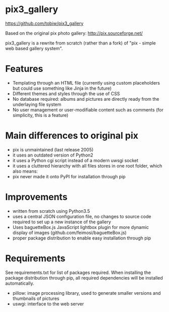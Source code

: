 # pix3_gallery
https://github.com/tobiw/pix3_gallery

Based on the original pix photo gallery: http://pix.sourceforge.net/

pix3_gallery is a rewrite from scratch (rather than a fork) of "pix - simple web based gallery system".

# Features
* Templating through an HTML file (currently using custom placeholders but could use something like Jinja in the future)
* Different themes and styles through the use of CSS
* No database required: albums and pictures are directly ready from the underlaying file system
* No user management or user-modifiable content such as comments (for simplicity, this is a feature)

# Main differences to original pix
* pix is unmaintained (last release 2005)
* it uses an outdated version of Python2
* it uses a Python cgi script instead of a modern uwsgi socket
* it uses a cluttered hierarchy with all files stores in one root folder, which also means:
* pix never made it onto PyPI for installation through pip

# Improvements
* written from scratch using Python3.5
* uses a central JSON configuration file, no changes to source code required to set up a new instance of the gallery
* Uses baguetteBox.js JavaScript lightbox plugin for more dynamic display of images (github.com/feimosi/baguetteBox.js)
* proper package distribution to enable easy installation through pip

# Requirements
See requirements.txt for list of packages required. When installing the package distribution through pip, all required dependencies will be installed automatically.

* pillow: image processing library, used to generate smaller versions and thumbnails of pictures
* uswgi: interface to the web server
